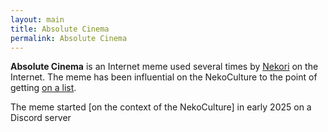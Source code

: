 ```yaml
---
layout: main
title: Absolute Cinema
permalink: Absolute Cinema
---
```


**Absolute Cinema** is an Internet meme used several times by [Nekori](Nekori) on the Internet. The meme has been influential on the NekoCulture to the point of getting [on a list](List_of_Nekori_Memes).

The meme started [on the context of the NekoCulture] in early 2025 on a Discord server